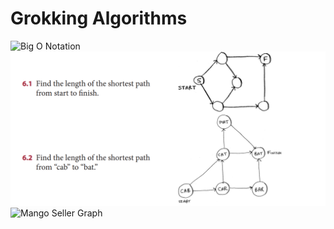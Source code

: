 # Grokking Algorithms

![Big O Notation](./assets/big_o_time.png.png)
<br>
![Breadth First Search](./assets/bfs_search.png)
<br>
![Mango Seller Graph](./assets/mango_seller_graph.png.png)
